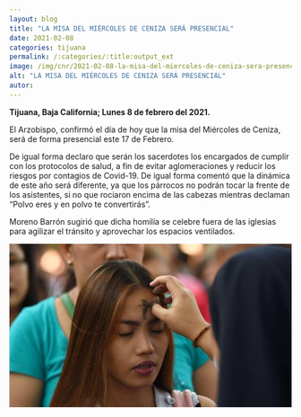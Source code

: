 ```yaml
---
layout: blog
title: "LA MISA DEL MIÉRCOLES DE CENIZA SERÁ PRESENCIAL"
date: 2021-02-08
categories: tijuana
permalink: /:categories/:title:output_ext
image: /img/cnr/2021-02-08-la-misa-del-miercoles-de-ceniza-sera-presencial.jpg
alt: "LA MISA DEL MIÉRCOLES DE CENIZA SERÁ PRESENCIAL"
autor:
---
```


**Tijuana, Baja California; Lunes 8 de febrero del 2021.** 

El Arzobispo, confirmó el día de hoy que la misa del Miércoles de Ceniza, será de forma presencial este 17 de Febrero.

De igual forma declaro que serán los sacerdotes los encargados de cumplir con los protocolos de salud, a fin de evitar aglomeraciones y reducir los riesgos por contagios de Covid-19.
De igual forma comentó que la dinámica de este año será diferente, ya que los párrocos no podrán tocar la frente de los asistentes, si no que rociaron encima de las cabezas mientras declaman “Polvo eres y en polvo te convertirás”.

Moreno Barrón sugirió que dicha homilía se celebre fuera de las iglesias para agilizar el tránsito y aprovechar los espacios ventilados.

<div id="carouselExampleSlidesOnly" class="carousel slide" data-ride="carousel">
  <div class="carousel-inner">
    <div class="carousel-item active">
       <img class="d-block w-100" src="/img/cnr/2021-02-08-la-misa-del-miercoles-de-ceniza-sera-presencial.jpg" loading="lazy"  alt="LA MISA DEL MIÉRCOLES DE CENIZA SERÁ PRESENCIAL">
    </div>
  </div>
</div>
